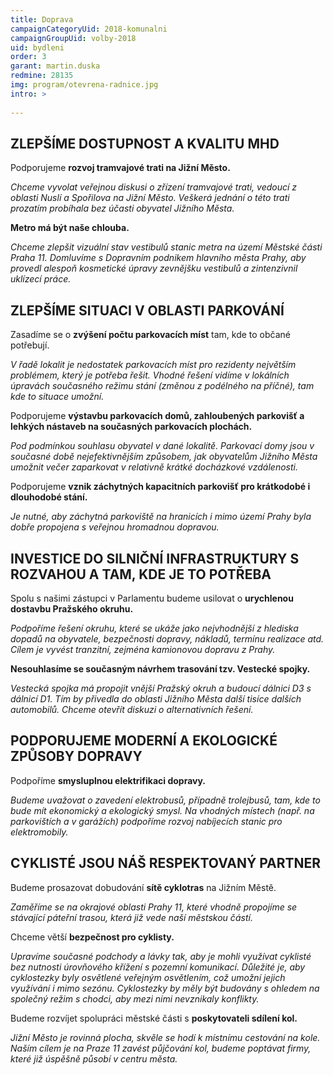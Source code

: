 ```yaml
---
title: Doprava
campaignCategoryUid: 2018-komunalni
campaignGroupUid: volby-2018
uid: bydleni
order: 3
garant: martin.duska
redmine: 28135
img: program/otevrena-radnice.jpg
intro: >
  
---
```


## ZLEPŠÍME DOSTUPNOST A KVALITU MHD

Podporujeme **rozvoj tramvajové trati na Jižní Město.**

*Chceme vyvolat veřejnou diskusi o zřízení tramvajové trati, vedoucí z oblasti Nuslí a Spořilova na Jižní Město. Veškerá jednání o této trati prozatím probíhala bez účasti obyvatel Jižního Města.*

**Metro má být naše chlouba.**

*Chceme zlepšit vizuální stav vestibulů stanic metra na území Městské části Praha 11. Domluvíme s Dopravním podnikem hlavního města Prahy, aby provedl alespoň kosmetické úpravy zevnějšku vestibulů a zintenzivnil uklízecí práce.*


## ZLEPŠÍME SITUACI V OBLASTI PARKOVÁNÍ

Zasadíme se o **zvýšení počtu parkovacích míst** tam, kde to občané potřebují.

*V řadě lokalit je nedostatek parkovacích míst pro rezidenty největším problémem, který je potřeba řešit. Vhodné řešení vidíme v lokálních úpravách současného režimu stání (změnou z podélného na příčné), tam kde to situace umožní.*

Podporujeme **výstavbu parkovacích domů, zahloubených parkovišť a lehkých nástaveb na současných parkovacích plochách.**

*Pod podmínkou souhlasu obyvatel v dané lokalitě. Parkovací domy jsou v současné době nejefektivnějším způsobem, jak obyvatelům Jižního Města umožnit večer zaparkovat v relativně krátké docházkové vzdálenosti.*

Podporujeme **vznik záchytných kapacitních parkovišť pro krátkodobé i dlouhodobé stání.**

*Je nutné, aby záchytná parkoviště na hranicích i mimo území Prahy byla dobře propojena s veřejnou hromadnou dopravou.*

## INVESTICE DO SILNIČNÍ INFRASTRUKTURY S ROZVAHOU A TAM, KDE JE TO POTŘEBA

Spolu s našimi zástupci v Parlamentu budeme usilovat o **urychlenou dostavbu Pražského okruhu.**

*Podpoříme řešení okruhu, které se ukáže jako nejvhodnější z hlediska dopadů na obyvatele, bezpečnosti dopravy, nákladů, termínu realizace atd. Cílem je vyvést tranzitní, zejména kamionovou dopravu z Prahy.*

**Nesouhlasíme se současným návrhem trasování tzv. Vestecké spojky.**

*Vestecká spojka má propojit vnější Pražský okruh a budoucí dálnici D3 s dálnicí D1. Tím by přivedla do oblasti Jižního Města další tisíce dalších automobilů. Chceme otevřít diskuzi o alternativních řešení.*

## PODPORUJEME MODERNÍ A EKOLOGICKÉ ZPŮSOBY DOPRAVY

Podpoříme **smysluplnou elektrifikaci dopravy.**

*Budeme uvažovat o zavedení elektrobusů, případně trolejbusů, tam, kde to bude mít ekonomický a ekologický smysl. Na vhodných místech (např. na parkovištích a v garážích) podpoříme rozvoj nabíjecích stanic pro elektromobily.*

## CYKLISTÉ JSOU NÁŠ RESPEKTOVANÝ PARTNER

Budeme prosazovat dobudování **sítě cyklotras** na Jižním Městě.

*Zaměříme se na okrajové oblasti Prahy 11, které vhodně propojíme se stávající páteřní trasou, která již vede naší městskou částí.*

Chceme větší **bezpečnost pro cyklisty.**

*Upravíme současné podchody a lávky tak, aby je mohli využívat cyklisté bez nutnosti úrovňového křížení s pozemní komunikací. Důležité je, aby cyklostezky byly osvětlené veřejným osvětlením, což umožní jejich využívání i mimo sezónu. Cyklostezky by měly být budovány s ohledem na společný režim s chodci, aby mezi nimi nevznikaly konflikty.*

Budeme rozvíjet spolupráci městské části s **poskytovateli sdílení kol.**

*Jižní Město je rovinná plocha, skvěle se hodí k místnímu cestování na kole. Naším cílem je na Praze 11 zavést půjčování kol, budeme poptávat firmy, které již úspěšně působí v centru města.*
